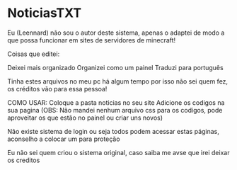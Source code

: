 # NoticiasTXT
Eu (Leennard) não sou o autor deste sistema, apenas o adaptei de modo a que possa funcionar em sites de servidores de minecraft!

Coisas que editei:

Deixei mais organizado
Organizei como um painel
Traduzi para português

Tinha estes arquivos no meu pc há algum tempo por isso não sei quem fez, os créditos vão para essa pessoa!

COMO USAR:
Coloque a pasta noticias no seu site
Adicione os codigos na sua pagina
(OBS: Não mandei nenhum arquivo css para os codigos, pode aproveitar os que estão no painel ou criar uns novos)


Não existe sistema de login ou seja todos podem acessar estas páginas, aconselho a colocar um para proteção

Eu não sei quem criou o sistema original, caso saiba me avse que irei deixar os creditos

